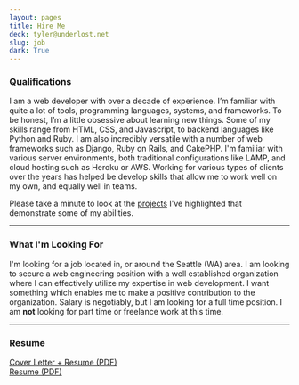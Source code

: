 ```yaml
---
layout: pages
title: Hire Me
deck: tyler@underlost.net
slug: job
dark: True
---
```


### Qualifications

I am a web developer with over a decade of experience. I’m familiar with quite a lot of tools, programming languages, systems, and frameworks. To be honest, I’m a little obsessive about learning new things. Some of my skills range from HTML, CSS, and Javascript, to backend languages like Python and Ruby. I am also incredibly versatile with a number of web frameworks such as Django, Ruby on Rails, and CakePHP. I'm familiar with various server environments, both traditional configurations like LAMP, and cloud hosting such as Heroku or AWS. Working for various types of clients over the years has helped be develop skills that allow me to work well on my own, and equally well in teams.

Please take a minute to look at the [projects](/projects/) I've highlighted that demonstrate some of my abilities.

---

### What I'm Looking For

I'm looking for a job located in, or around the Seattle (WA) area. I am looking to secure a web engineering position with a well established organization where I can effectively utilize my expertise in web development. I want something which enables me to make a positive contribution to the organization. Salary is negotiably, but I am looking for a full time position. I am __not__ looking for part time or freelance work at this time.  

---

### Resume

[<i class="fa fa-download"></i> Cover Letter + Resume (PDF)](/downloads/letter_resume.pdf) <br />
[<i class="fa fa-download"></i> Resume (PDF)](/downloads/resume.pdf)
